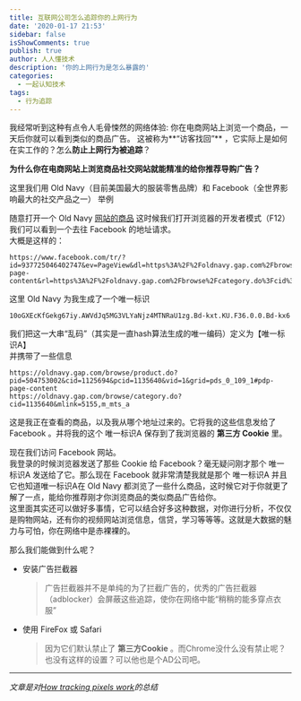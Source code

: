 ```yaml
---
title: 互联网公司怎么追踪你的上网行为
date: '2020-01-17 21:53'
sidebar: false
isShowComments: true
publish: true
author: 人人懂技术
description: '你的上网行为是怎么暴露的'
categories:
  - 一起认知技术
tags:
  - 行为追踪
---
```


我经常听到这种有点令人毛骨悚然的网络体验: 你在电商网站上浏览一个商品，一天后你就可以看到类似的商品广告。 这被称为**“访客找回”** ，它实际上是如何在实工作的？怎么**防止上网行为被追踪**？

**为什么你在电商网站上浏览商品社交网站就能精准的给你推荐导购广告？**

这里我们用 Old Navy（目前美国最大的服装零售品牌）和 Facebook（全世界影响最大的社交产品之一） 举例

随意打开一个 Old Navy [网站的商品](https://oldnavy.gap.com/browse/product.do?pid=504753002&cid=1125694&pcid=1135640&vid=1&grid=pds_0_109_1) 这时候我们打开浏览器的开发者模式（F12）我们可以看到一个去往 Facebook 的地址请求。  
大概是这样的：
```
https://www.facebook.com/tr/?id=937725046402747&ev=PageView&dl=https%3A%2F%2Foldnavy.gap.com%2Fbrowse%2Fproduct.do%3Fpid%3D504753002%26cid%3D1125694%26pcid%3Dxxxxxx0%26vid%3D1%26grid%3Dpds_0_109_1%23pdp-page-content&rl=https%3A%2F%2Foldnavy.gap.com%2Fbrowse%2Fcategory.do%3Fcid%3D1135640%26mlink%3D5155%2Cm_mts_a&if=false&ts=1576684838096&sw=1920&sh=1080&v=2.9.15&r=stable&a=tmtealium&ec=0&o=30&fbp=fb.1.1576684798512.1946041422&it=15xxxxxxxxxx4&coo=false&rqm=GET
```
这里 Old Navy 为我生成了一个唯一标识
```
10oGXEcKfGekg67iy.AWVdJq5MG3VLYaNjz4MTNRaU1zg.Bd-kxt.KU.F36.0.0.Bd-kx6
```
我们把这一大串“乱码”（其实是一直hash算法生成的唯一编码）定义为【唯一标识A】  
并携带了一些信息
```
https://oldnavy.gap.com/browse/product.do?pid=504753002&cid=1125694&pcid=1135640&vid=1&grid=pds_0_109_1#pdp-page-content
https://oldnavy.gap.com/browse/category.do?cid=1135640&mlink=5155,m_mts_a
```
这是我正在查看的商品，以及我从哪个地址过来的。它将我的这些信息发给了 Facebook 。并将我的这个 唯一标识A 保存到了我浏览器的 **第三方 Cookie** 里。

现在我们访问 Facebook 网站。  
我登录的时候浏览器发送了那些 Cookie 给 Facebook？毫无疑问刚才那个 唯一标识A 发送给了它。那么现在 Facebook 就非常清楚我就是那个 唯一标识A 并且它也知道唯一标识A在 Old Navy 都浏览了一些什么商品，这时候它对于你就更了解了一点，能给你推荐刚才你浏览商品的类似商品广告给你。  
这里面其实还可以做好多事情，它可以结合好多这种数据，对你进行分析，不仅仅是购物网站，还有你的视频网站浏览信息，信贷，学习等等等。这就是大数据的魅力与可怕，你在网络中是赤裸裸的。

那么我们能做到什么呢？  
* 安装广告拦截器
  > 广告拦截器并不是单纯的为了拦截广告的，优秀的广告拦截器（adblocker）会屏蔽这些追踪，使你在网络中能“稍稍的能多穿点衣服”

* 使用 FireFox 或 Safari
  > 因为它们默认禁止了 **第三方Cookie** 。而Chrome没什么没有禁止呢？也没有这样的设置？可以他也是个AD公司吧。

-------
_文章是对[How tracking pixels work](https://jvns.ca/blog/how-tracking-pixels-work/)的总结_
